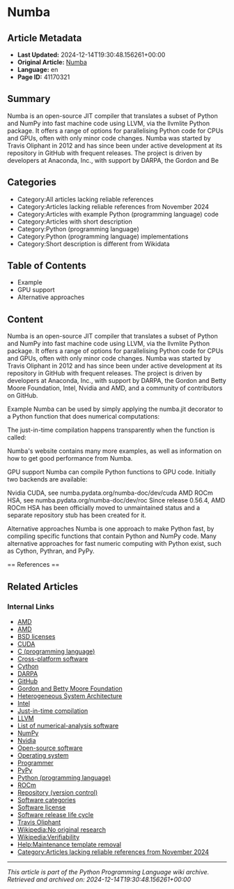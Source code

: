 # Numba

## Article Metadata

- **Last Updated:** 2024-12-14T19:30:48.156261+00:00
- **Original Article:** [Numba](https://en.wikipedia.org/wiki/Numba)
- **Language:** en
- **Page ID:** 41170321

## Summary

Numba is an open-source JIT compiler that translates a subset of Python and NumPy into fast machine code using LLVM, via the llvmlite Python package. It offers a range of options for parallelising Python code for CPUs and GPUs, often with only minor code changes.
Numba was started by Travis Oliphant in 2012 and has since been under active development at its repository in GitHub with frequent releases. The project is driven by developers at Anaconda, Inc., with support by DARPA, the Gordon and Be

## Categories

- Category:All articles lacking reliable references
- Category:Articles lacking reliable references from November 2024
- Category:Articles with example Python (programming language) code
- Category:Articles with short description
- Category:Python (programming language)
- Category:Python (programming language) implementations
- Category:Short description is different from Wikidata

## Table of Contents

- Example
- GPU support
- Alternative approaches

## Content

Numba is an open-source JIT compiler that translates a subset of Python and NumPy into fast machine code using LLVM, via the llvmlite Python package. It offers a range of options for parallelising Python code for CPUs and GPUs, often with only minor code changes.
Numba was started by Travis Oliphant in 2012 and has since been under active development at its repository in GitHub with frequent releases. The project is driven by developers at Anaconda, Inc., with support by DARPA, the Gordon and Betty Moore Foundation, Intel, Nvidia and AMD, and a community of contributors on GitHub.

Example
Numba can be used by simply applying the numba.jit decorator to a Python function that does numerical computations:

The just-in-time compilation happens transparently when the function is called:

Numba's website  contains many more examples, as well as information on how to get good performance from Numba.

GPU support
Numba can compile Python functions to GPU code. Initially two backends are available:

Nvidia CUDA, see numba.pydata.org/numba-doc/dev/cuda
AMD ROCm HSA, see numba.pydata.org/numba-doc/dev/roc
Since release 0.56.4, AMD ROCm HSA has been officially moved to unmaintained status and a separate repository stub has been created for it.

Alternative approaches
Numba is one approach to make Python fast, by compiling specific functions that contain
Python and NumPy code. Many alternative approaches for fast numeric computing with Python exist, such as Cython, Pythran, and PyPy.


== References ==

## Related Articles

### Internal Links

- [AMD](https://en.wikipedia.org/wiki/AMD)
- [AMD](https://en.wikipedia.org/wiki/AMD)
- [BSD licenses](https://en.wikipedia.org/wiki/BSD_licenses)
- [CUDA](https://en.wikipedia.org/wiki/CUDA)
- [C (programming language)](https://en.wikipedia.org/wiki/C_(programming_language))
- [Cross-platform software](https://en.wikipedia.org/wiki/Cross-platform_software)
- [Cython](https://en.wikipedia.org/wiki/Cython)
- [DARPA](https://en.wikipedia.org/wiki/DARPA)
- [GitHub](https://en.wikipedia.org/wiki/GitHub)
- [Gordon and Betty Moore Foundation](https://en.wikipedia.org/wiki/Gordon_and_Betty_Moore_Foundation)
- [Heterogeneous System Architecture](https://en.wikipedia.org/wiki/Heterogeneous_System_Architecture)
- [Intel](https://en.wikipedia.org/wiki/Intel)
- [Just-in-time compilation](https://en.wikipedia.org/wiki/Just-in-time_compilation)
- [LLVM](https://en.wikipedia.org/wiki/LLVM)
- [List of numerical-analysis software](https://en.wikipedia.org/wiki/List_of_numerical-analysis_software)
- [NumPy](https://en.wikipedia.org/wiki/NumPy)
- [Nvidia](https://en.wikipedia.org/wiki/Nvidia)
- [Open-source software](https://en.wikipedia.org/wiki/Open-source_software)
- [Operating system](https://en.wikipedia.org/wiki/Operating_system)
- [Programmer](https://en.wikipedia.org/wiki/Programmer)
- [PyPy](https://en.wikipedia.org/wiki/PyPy)
- [Python (programming language)](https://en.wikipedia.org/wiki/Python_(programming_language))
- [ROCm](https://en.wikipedia.org/wiki/ROCm)
- [Repository (version control)](https://en.wikipedia.org/wiki/Repository_(version_control))
- [Software categories](https://en.wikipedia.org/wiki/Software_categories)
- [Software license](https://en.wikipedia.org/wiki/Software_license)
- [Software release life cycle](https://en.wikipedia.org/wiki/Software_release_life_cycle)
- [Travis Oliphant](https://en.wikipedia.org/wiki/Travis_Oliphant)
- [Wikipedia:No original research](https://en.wikipedia.org/wiki/Wikipedia:No_original_research)
- [Wikipedia:Verifiability](https://en.wikipedia.org/wiki/Wikipedia:Verifiability)
- [Help:Maintenance template removal](https://en.wikipedia.org/wiki/Help:Maintenance_template_removal)
- [Category:Articles lacking reliable references from November 2024](https://en.wikipedia.org/wiki/Category:Articles_lacking_reliable_references_from_November_2024)

---
_This article is part of the Python Programming Language wiki archive._
_Retrieved and archived on: 2024-12-14T19:30:48.156261+00:00_